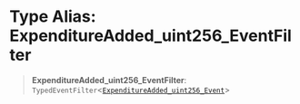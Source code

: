# Type Alias: ExpenditureAdded\_uint256\_EventFilter

> **ExpenditureAdded\_uint256\_EventFilter**: `TypedEventFilter`\<[`ExpenditureAdded_uint256_Event`](ExpenditureAdded_uint256_Event.md)\>
